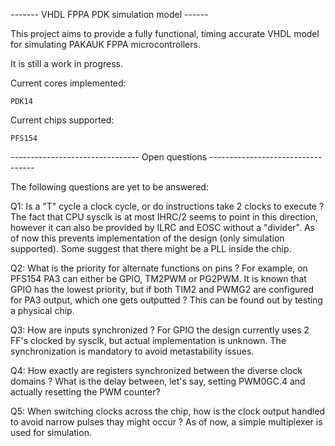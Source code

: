 ------- VHDL FPPA PDK simulation model ------

This project aims to provide a fully functional, timing accurate VHDL model for
simulating PAKAUK FPPA microcontrollers.

It is still a work in progress.

Current cores implemented:

	PDK14

Current chips supported:

	PFS154

-------------------------------- Open questions ----------------------------------

The following questions are yet to be answered:

Q1: Is a "T" cycle a clock cycle, or do instructions take 2 clocks to execute ?
    The fact that CPU sysclk is at most IHRC/2 seems to point in this direction,
    however it can also be provided by ILRC and EOSC without a "divider". As of
    now this prevents implementation of the design (only simulation supported).
    Some suggest that there might be a PLL inside the chip.
    
Q2: What is the priority for alternate functions on pins ? For example, on PFS154
    PA3 can either be GPIO, TM2PWM or PG2PWM. It is known that GPIO has the 
    lowest priority, but if both TIM2 and PWMG2 are configured for PA3 output, 
    which one gets outputted ? This can be found out by testing a physical chip.
    
Q3: How are inputs synchronized ? For GPIO the design currently uses 2 FF's 
    clocked by sysclk, but actual implementation is unknown. The synchronization
    is mandatory to avoid metastability issues.
    
Q4: How exactly are registers synchronized between the diverse clock domains ?
    What is the delay between, let's say, setting PWM0GC.4 and actually resetting
    the PWM counter?
    
Q5: When switching clocks across the chip, how is the clock output handled to 
    avoid narrow pulses thay might occur ? As of now, a simple multiplexer is 
    used for simulation.

